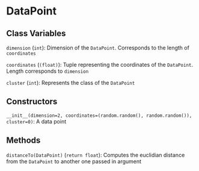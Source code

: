 # DataPoint

## Class Variables

`dimension` (`int`): Dimension of the `DataPoint`. Corresponds to the length of `coordinates`

`coordinates` (`(float)`): Tuple representing the coordinates of the `DataPoint`. Length corresponds to `dimension`

`cluster` (`int`): Represents the class of the `DataPoint`

## Constructors

`__init__(dimension=2, coordinates=(random.random(), random.random()), cluster=0)`: A data point

## Methods

`distanceTo(DataPoint)` (`return float`): Computes the euclidian distance from the `DataPoint` to another one passed in argument
